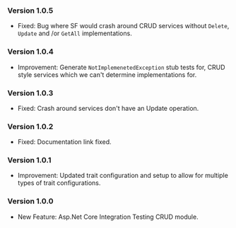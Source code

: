 ﻿### Version 1.0.5

- Fixed: Bug where SF would crash around CRUD services without `Delete`, `Update` and /or `GetAll` implementations.

### Version 1.0.4

- Improvement: Generate `NotImplemenetedException` stub tests for, CRUD style services which we can't determine implementations for.

### Version 1.0.3

- Fixed: Crash around services don't have an Update operation.

### Version 1.0.2

- Fixed: Documentation link fixed.

### Version 1.0.1

- Improvement: Updated trait configuration and setup to allow for multiple types of trait configurations.

### Version 1.0.0

- New Feature: Asp.Net Core Integration Testing CRUD module.